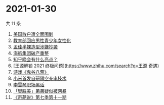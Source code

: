 # 2021-01-30

共 11 条

<!-- BEGIN -->
<!-- 最后更新时间 Sat Jan 30 2021 07:06:43 GMT+0800 (CST) -->
1. [美国散户遭全面围剿](https://www.zhihu.com/search?q=游戏驿站)
1. [教育部回应男性青少年女性化](https://www.zhihu.com/search?q=男性女性化)
1. [孟佳半裸造型涉嫌抄袭](https://www.zhihu.com/search?q=孟佳)
1. [海航集团破产重整](https://www.zhihu.com/search?q=海航)
1. [知乎晚会有什么亮点？](https://www.zhihu.com/search?q=知乎晚会答案奇遇夜)
1. [王源解锁 2021 终极问题](https://www.zhihu.com/search?q=王源 奇遇)
1. [游戏《鬼谷八荒》](https://www.zhihu.com/search?q=鬼谷八荒)
1. [小米首发自研隔空充电技术](https://www.zhihu.com/search?q=小米隔空充电)
1. [李雪琴职场黑话](https://www.zhihu.com/search?q=李雪琴职场黑话)
1. [「樊胜美」弟弟疑似被网暴](https://www.zhihu.com/search?q=现实版樊胜美)
1. [《奇葩说》第七季第十一期](https://www.zhihu.com/search?q=奇葩说)
<!-- END -->

